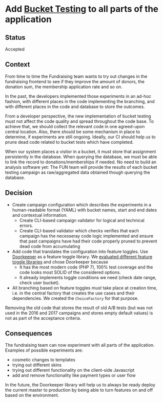 # Add [Bucket Testing](https://en.wikipedia.org/wiki/A/B_testing) to all parts of the application

## Status
Accepted

## Context
From time to time the Fundraising team wants to try out changes in the fundraising frontend to see if they improve the amount of donors, the donation sum, the membership application rate and so on.

In the past, the developers implemented those experiments in an ad-hoc fashion, with different places in the code implementing the branching, and with different places in the code and database to store the outcomes.

From a developer perspective, the new implementation of bucket testing must not affect the code quality and spread throughout the code base. To achieve that, we should collect the relevant code in one agreed-upon central location. Also, there should be some mechanism in place to determine, if experiments are still ongoing. Ideally, our CI should help us to prune dead code related to bucket tests which have completed.

When our system places a visitor in a bucket, it must store that assignment persistently in the database. When querying the database, we must be able to link the record to donations/memberships if needed. No need to build an analysis software yet: The FUN team will provide the results of each bucket testing campaign as raw/aggregated data obtained though querying the database.

## Decision
* Create campaign configuration which describes the experiments in a human-readable format (YAML) with bucket names, start and end dates and contextual information.
	* Create CLI-based campaign validator for logical and technical errors.
	* Create CLI-based validator which checks verifies that each campaign has the necesseray code logic implemented and ensure that past campaigns have had their code properly pruned to prevent dead code from accumulating
* Add code that translates the configuration into feature toggles. Use [Doorkeeper](https://github.com/remotelyliving/doorkeeper) as a feature toggle library. We [evaluated different feature toggle libraries](https://gist.github.com/gbirke/ab53316c69341718a9dd5cb79ed32642) and chose Doorkeeper because
	* It has the most modern code (PHP 7), 100% test coverage and the code looks most SOLID of the considered options.
	* It already implements toggle conditions we need (check date range, check user bucket).
* All branching based on feature toggles *must* take place at creation time, i.e. in the central factory that creates the use cases and their dependencies. We created the `ChoiceFactory` for that purpose.

Removing the old code that stores the result of old A/B tests (but was not used in the 2016 and 2017 campaigns and stores empty default values) is not as part of the acceptance criteria.

## Consequences

The fundraising team can now experiment with all parts of the application. Examples of possible experiments are:

* cosmetic changes to templates
* trying out different skins
* trying out different functionality on the client-side Javascript
* add and remove functionality like payment types or user flow

In the future, the Doorkeeper library will help us to always be ready deploy the current master to production by being able to turn features on and off based on the environment.
